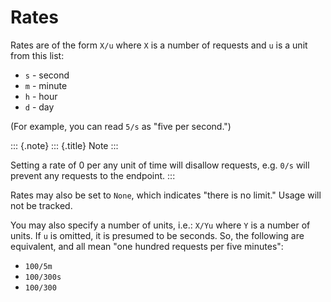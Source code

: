 Rates
=====

Rates are of the form `X/u` where `X` is a number of requests and
`u` is a unit from this list:

- `s` - second
- `m` - minute
- `h` - hour
- `d` - day

(For example, you can read `5/s` as \"five per second.\")

::: {.note}
::: {.title} Note
:::

Setting a rate of 0 per any unit of time will disallow requests, e.g.
`0/s` will prevent any requests to the endpoint.
:::

Rates may also be set to `None`, which indicates \"there is no limit.\" Usage will not be tracked.

You may also specify a number of units, i.e.: `X/Yu` where `Y` is a number of units. If `u` is omitted, it is
presumed to be seconds. So, the following are equivalent, and all mean \"one hundred requests per five
minutes\":

- `100/5m`
- `100/300s`
- `100/300`

